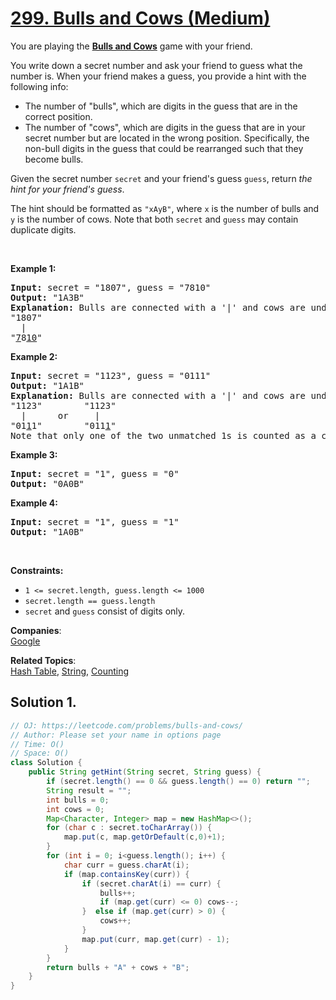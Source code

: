 # [299. Bulls and Cows (Medium)](https://leetcode.com/problems/bulls-and-cows/)

<p>You are playing the <strong><a href="https://en.wikipedia.org/wiki/Bulls_and_Cows" target="_blank">Bulls and Cows</a></strong> game with your friend.</p>

<p>You write down a secret number and ask your friend to guess what the number is. When your friend makes a guess, you provide a hint with the following info:</p>

<ul>
	<li>The number of "bulls", which are digits in the guess that are in the correct position.</li>
	<li>The number of "cows", which are digits in the guess that are in your secret number but are located in the wrong position. Specifically, the non-bull digits in the guess that could be rearranged such that they become bulls.</li>
</ul>

<p>Given the secret number <code>secret</code> and your friend's guess <code>guess</code>, return <em>the hint for your friend's guess</em>.</p>

<p>The hint should be formatted as <code>"xAyB"</code>, where <code>x</code> is the number of bulls and <code>y</code> is the number of cows. Note that both <code>secret</code> and <code>guess</code> may contain duplicate digits.</p>

<p>&nbsp;</p>
<p><strong>Example 1:</strong></p>

<pre><strong>Input:</strong> secret = "1807", guess = "7810"
<strong>Output:</strong> "1A3B"
<strong>Explanation:</strong> Bulls are connected with a '|' and cows are underlined:
"1807"
  |
"<u>7</u>8<u>10</u>"</pre>

<p><strong>Example 2:</strong></p>

<pre><strong>Input:</strong> secret = "1123", guess = "0111"
<strong>Output:</strong> "1A1B"
<strong>Explanation:</strong> Bulls are connected with a '|' and cows are underlined:
"1123"        "1123"
  |      or     |
"01<u>1</u>1"        "011<u>1</u>"
Note that only one of the two unmatched 1s is counted as a cow since the non-bull digits can only be rearranged to allow one 1 to be a bull.
</pre>

<p><strong>Example 3:</strong></p>

<pre><strong>Input:</strong> secret = "1", guess = "0"
<strong>Output:</strong> "0A0B"
</pre>

<p><strong>Example 4:</strong></p>

<pre><strong>Input:</strong> secret = "1", guess = "1"
<strong>Output:</strong> "1A0B"
</pre>

<p>&nbsp;</p>
<p><strong>Constraints:</strong></p>

<ul>
	<li><code>1 &lt;= secret.length, guess.length &lt;= 1000</code></li>
	<li><code>secret.length == guess.length</code></li>
	<li><code>secret</code> and <code>guess</code> consist of digits only.</li>
</ul>

**Companies**:  
[Google](https://leetcode.com/company/google)

**Related Topics**:  
[Hash Table](https://leetcode.com/tag/hash-table/), [String](https://leetcode.com/tag/string/), [Counting](https://leetcode.com/tag/counting/)

## Solution 1.

```java
// OJ: https://leetcode.com/problems/bulls-and-cows/
// Author: Please set your name in options page
// Time: O()
// Space: O()
class Solution {
    public String getHint(String secret, String guess) {
        if (secret.length() == 0 && guess.length() == 0) return "";
        String result = "";
        int bulls = 0;
        int cows = 0;
        Map<Character, Integer> map = new HashMap<>();
        for (char c : secret.toCharArray()) {
            map.put(c, map.getOrDefault(c,0)+1);
        }
        for (int i = 0; i<guess.length(); i++) {
            char curr = guess.charAt(i);
            if (map.containsKey(curr)) {
                if (secret.charAt(i) == curr) {
                    bulls++;
                    if (map.get(curr) <= 0) cows--;
                }  else if (map.get(curr) > 0) {
                    cows++;
                }
                map.put(curr, map.get(curr) - 1);
            }
        }
        return bulls + "A" + cows + "B";
    }
}

```
